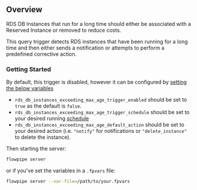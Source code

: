 ## Overview

RDS DB Instances that run for a long time should either be associated with a Reserved Instance or removed to reduce costs.

This query trigger detects RDS instances that have been running for a long time and then either sends a notification or attempts to perform a predefined corrective action.

### Getting Started

By default, this trigger is disabled, however it can be configured by [setting the below variables](https://flowpipe.io/docs/build/mod-variables#passing-input-variables)
- `rds_db_instances_exceeding_max_age_trigger_enabled` should be set to `true` as the default is `false`.
- `rds_db_instances_exceeding_max_age_trigger_schedule` should be set to your desired running [schedule](https://flowpipe.io/docs/flowpipe-hcl/trigger/schedule#more-examples)
- `rds_db_instances_exceeding_max_age_default_action` should be set to your desired action (i.e. `"notify"` for notifications or `"delete_instance"` to delete the instance).

Then starting the server:
```sh
flowpipe server
```

or if you've set the variables in a `.fpvars` file:
```sh
flowpipe server --var-file=/path/to/your.fpvars
```